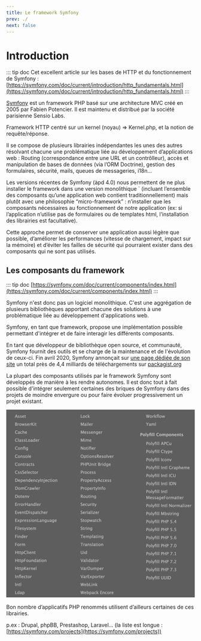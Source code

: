 ```yaml
---
title: Le framework Symfony
prev: ./
next: false
---
```


# Introduction
::: tip doc
Cet excellent article sur les bases de HTTP et du fonctionnement de Symfony :
[https://symfony.com/doc/current/introduction/http_fundamentals.html](https://symfony.com/doc/current/introduction/http_fundamentals.html) 
:::

[Symfony](https://symfony.com) est un framework PHP basé sur une architecture MVC créé en 2005 par Fabien Potencier. 
Il est maintenu et distribué par la société parisienne Sensio Labs.
	
Framework HTTP centré sur un kernel (noyau) => Kernel.php, et la notion de requête/réponse.
 
Il se compose de plusieurs librairies indépendantes les unes des autres résolvant chacune une problématique liée au développement 
d’applications web : Routing (correspondance entre une URL et un contrôlleur), accès et manipulation de bases de données (via l’ORM Doctrine), 
gestion des formulaires, sécurité, mails, queues de messageries, i18n...

Les versions récentes de Symfony (àpd 4.0) nous permettent de ne plus installer le framework dans une version monolithique `
(incluant l’ensemble des composants qu’une application web contient traditionnellement) 
mais plutôt avec une philosophie “micro-framework” : n’installer que les composants nécessaires au fonctionnement de 
notre application (ex: si l’application n’utilise pas de formulaires ou de templates html, l’installation des librairies est facultative).

Cette approche permet de conserver une application aussi légère que possible, d’améliorer les performances (vitesse de chargement, impact sur la mémoire) et d’éviter les failles de sécurité qui pourraient exister dans des composants qui ne sont pas utilisés.

## Les composants du framework
::: tip doc
[https://symfony.com/doc/current/components/index.html](https://symfony.com/doc/current/components/index.html)
:::

Symfony n'est donc pas un logiciel monolithique. C'est une aggrégation de plusieurs bibliothèques
apportant chacune des solutions à une problématique liée au développement d'applications web.

Symfony, en tant que framework, propose une implémentation possible permettant d'intégrer et de faire interagir les différents composants.

En tant que développeur de bibliothèque open source, et communauté, Symfony fournit des outils et se charge de la maintenance et de l'évolution de ceux-ci.
Fin avril 2020, Symfony annonçait sur [une page dédiée de son site](https://symfony.com/stats/downloads) 
un total près de 4,4 milliards de téléchargements sur [packagist.org](https://packagist.orf)  

La plupart des composants utilisés par le framework Symfony sont développés de manière à les rendre autonomes. 
Il est donc tout à fait possible d'intégrer seulement certaines des briques de Symfony dans des projets de moindre envergure ou pour faire évoluer progressivement un projet existant. 



![Components](./symfony_components.png)

Bon nombre d’applicatifs PHP renommés utilisent d’ailleurs certaines de ces librairies.

p.ex : Drupal, phpBB, Prestashop, Laravel... (la liste est longue : [https://symfony.com/projects](https://symfony.com/projects))

## 